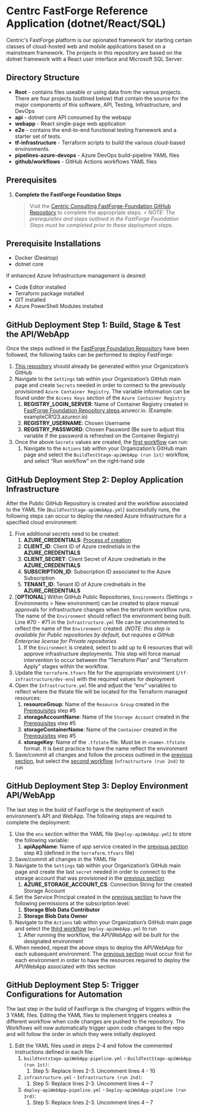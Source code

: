 # Centrc FastForge Reference Application (dotnet/React/SQL) #
Centric's FastForge platform is our opionated framework for starting certain classes of cloud-hosted web and mobile applications based on a mainstream framework. The projects in this repository are based on the dotnet framework with a React user interface and Microsoft SQL Server.

## Directory Structure ##
* **Root** - contains files useable or using data from the varous projects. There are four projects (outlined below) that contain the source for the major components of this software, API, Testing, Infrastructure, and DevOps
* **api** - dotnet core API consumed by the webapp
* **webapp** - React single-page web application
* **e2e** - contains the  end-to-end functional testing framework and a starter set of tests.
* **tf-infrastructure** - Terraform scripts to build the various cloud-based environments.
* **pipelines-azure-devops** - Azure DevOps build-pipeline YAML files
* **github/workflows** - GitHub Actions workflows YAML files

## Prerequisites ##
1. **Complete the FastForge Foundation Steps**
	> Visit the [Centric Consulting FastForge-Foundation GitHub Repository](https://github.com/centricconsulting/FastForge-Foundation) to complete the appropriate steps. <
	> *NOTE: The prerequisites and steps outlined in the FastForge Foundation Steps must be completed prior to these deployment steps.*

## Prerequisite Installations ##
* Docker (Desktop)
* dotnet core

If enhanced Azure Infrastructure management is desired: 
* Code Editor installed 
* Terraform package installed
* GIT installed
* Azure PowerShell Modules installed

## GitHub Deployment Step 1: Build, Stage & Test the API/WebApp ##
Once the steps outlined in the [FastForge Foundation Repository](https://github.com/centricconsulting/FastForge-Foundation) have been followed, the following tasks can be performed to deploy FastForge:
1. [This repository](https://github.com/centricconsulting/FastForge-ReferenceApp-dotnet) should already be generated within your Organization’s GitHub
2. Navigate to the ```Settings``` tab within your Organization’s GitHub main page and create ```Secrets``` needed in order to connect to the previously provisioned ```Azure Container Registry```. The variable information can be found under the ```Access Keys``` section of the ```Azure Container Registry```
    1. **REGISTRY_LOGIN_SERVER**: Name of Container Registry created in [FastForge Foundation Repository steps](https://github.com/centricconsulting/FastForge-Foundation/blob/main/tf-GitHub/readme.md).azurecr.io. (Example: exampleCR123.azurecr.io)
    2. **REGISTRY_USERNAME**: Chosen Username
    3. **REGISTRY_PASSWORD**: Chosen Password (Be sure to adjust this variable if the password is refreshed on the Container Registry)
3. Once the above ```Secrets``` values are created, the [first workflow](https://github.com/centricconsulting/FastForge-ReferenceApp-dotnet/blob/main/.github/workflows/BuildTestStage-apiWebApp.yml) can run:
    1. Navigate to the ```Actions``` tab within your Organization’s GitHub main page and select the ```BuildTestStage-apiWebApp (run 1st)``` workflow, and select “Run workflow” on the right-hand side

## GitHub Deployment Step 2: Deploy Application Infrastructure ##
After the Public GitHub Repository is created and the workflow associated to the YAML file (```BuildTestStage-apiWebApp.yml```) successfully runs, the following steps can occur to deploy the needed Azure Infrastructure for a specified cloud environment:
1. Five additional secrets need to be created:
    1. **AZURE_CREDENTIALS**: [Process of creation](https://github.com/Azure/login#configure-deployment-credentials)
    2. **CLIENT_ID**: Client ID of Azure crednetials in the **AZURE_CREDENTIALS** 
    3. **CLIENT_SECRET**: Client Secret of Azure crednetials in the **AZURE_CREDENTIALS** 
    4. **SUBSCRIPTION_ID**: Subscription ID associated to the Azure Subscription
    5. **TENANT_ID**: Tenant ID of Azure crednetials in the **AZURE_CREDENTIALS** 
2. [**OPTIONAL**] Within GitHub Public Repositories, ```Environments``` (Settings > Environments > New environment) can be created to place manual approvals for infrastructure changes when the terraform workflow runs. The name of the ```Environment``` should reflect the environment being built. Line #70 - #71 in the ```Infrastructure.yml``` file can be uncommented to reflect the name of the ```Environment``` created. (*NOTE: this step is available for Public repositories by default, but requires a GitHub Enterprise license for Private repositories*
    1. If the ```Environment``` is created, select to add up to 6 resources that will approve infrastructure deployments. This step will force manual intervention to occur between the “Terraform Plan” and “Terraform Apply” stages within the workflow.
3. Update the ```terraform.tfvars``` file for the appropriate environment (```/tf-infrastructure/dev-env```) with the required values for deployment
4. Open the ```Infrastructure.yml``` file and adjust the “env” variables to reflect where the tfstate file will be located for the Terraform managed resources:
    1. **resourceGroup**: Name of the ```Resource Group``` created in the [Prerequisites](#Prerequisites) step #5
    2. **storageAccountName**: Name of the ```Storage Account``` created in the [Prerequisites](#Prerequisites) step #5
    3. **storageContainerName**: Name of the ```Container``` created in the [Prerequisites](#Prerequisites) step #5
    4. **storageKey**: Name of the ```.tfstate``` file. Must be in ```<name>.tfstate``` format. It is best practice to have the name reflect the environment
5. Save/commit all changes and follow the process outlined in the [previous section](#github-deployment-step-1-build-stage--test-the-apiwebapp), but select the [second workflow](https://github.com/centricconsulting/FastForge-ReferenceApp-dotnet/blob/main/.github/workflows/Infrastructure.yml) ```Infrastructure (run 2nd)``` to run

## GitHub Deployment Step 3: Deploy Environment API/WebApp
The last step in the build of FastForge is the deployment of each environment’s API and WebApp. The following steps are required to complete the deployment:
1. Use the ```env``` section within the YAML file (```Deploy-apiWebApp.yml```) to store the following variable:
    1. **apiAppName**: Name of app service created in the [previous section](#github-deployment-step-2-deploy-application-infrastructure) step #3 (defined in the ```terraform.tfvars``` file) 
2. Save/commit all changes in the YAML file
3. Navigate to the ```Settings``` tab within your Organization’s GitHub main page and create the last ```secret``` needed in order to connect to the storage account that was provisioned in the [previous section](#github-deployment-step-2-deploy-application-infrastructure)
    1. **AZURE_STORAGE_ACCOUNT_CS**: Connection String for the created Storage Account
4. Set the Service Principal created in the [previous section](#github-deployment-step-2-deploy-application-infrastructure) to have the following permissions at the subscription level: 
    1. **Storage Blob Data Contributor**
    2. **Storage Blob Data Owner**
6. Navigate to the ```Actions``` tab within your Organization’s GitHub main page and select the [third workflow](https://github.com/centricconsulting/FastForge-ReferenceApp-dotnet/blob/main/.github/workflows/Deploy-apiWebApp.yml) ```Deploy-apiWebApp.yml``` to run
    1. After running the workflow, the API/WebApp will be built for the designated environment
7. When needed, repeat the above steps to deploy the API/WebApp for each subsequent environment. The [previous section](#github-deployment-step-2-deploy-application-infrastructure) must occur first for each environment in order to have the resources required to deploy the API/WebApp associated with this section

## GitHub Deployment Step 5: Trigger Configurations for Automation ##
The last step in the build of FastForge is the changing of triggers within the 3 YAML files. Editing the YAML files to implement triggers creates a different workflow when code changes are pushed to the repository. The Workflows will now automatically trigger upon code changes to the repo and will follow the order in which they were initially deployed. 
1. Edit the YAML files used in steps 2-4 and follow the commented instructions defined in each file: 
    1. ```buildteststage-apiWebApp-pipeline.yml``` - ```BuildTestStage-apiWebApp (run 1st)```:
        1. Step 5: Replace lines 2-3. Uncomment lines 4 - 10 
    2. ```infrastructure.yml``` - ```Infrastructure (run 2nd)```:
        1. Step 5: Replace lines 2-3. Uncomment lines 4 – 7
    3. ```deploy-apiWebApp-pipeline.yml``` - ```Deploy-apiWebApp-pipeline (run 3rd)```:
        1. Step 5: Replace lines 2-3. Uncomment lines 4 – 7
